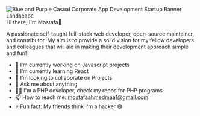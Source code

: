 ![Blue and Purple Casual Corporate App Development Startup Banner Landscape](https://user-images.githubusercontent.com/81513055/152231353-c569ae94-d212-4641-98e2-fa7ca053e048.png)
Hi there, I'm Mostafa👋 
<p>A passionate self-taught full-stack web developer, open-source maintainer, and contributor. My aim is to provide a solid vision for my fellow developers and colleagues that will aid in making their development approach simple and fun!</p>

* 🔭 I’m currently working on Javascript projects
* 🌱 I’m currently learning React
* 👯 I’m looking to collaborate on Projects
* 💬 Ask me about anything
* 👩‍💻 I'm a PHP developer, check my repos for PHP programs
* 📫 How to reach me: mostafaahmedmaa1@gmail.com 
* ⚡ Fun fact: My friends think I'm a hacker 😅
